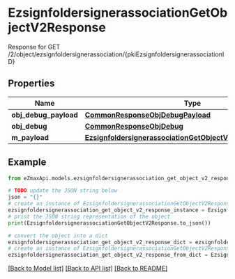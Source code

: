 # EzsignfoldersignerassociationGetObjectV2Response

Response for GET /2/object/ezsignfoldersignerassociation/{pkiEzsignfoldersignerassociationID}

## Properties

Name | Type | Description | Notes
------------ | ------------- | ------------- | -------------
**obj_debug_payload** | [**CommonResponseObjDebugPayload**](CommonResponseObjDebugPayload.md) |  | 
**obj_debug** | [**CommonResponseObjDebug**](CommonResponseObjDebug.md) |  | [optional] 
**m_payload** | [**EzsignfoldersignerassociationGetObjectV2ResponseMPayload**](EzsignfoldersignerassociationGetObjectV2ResponseMPayload.md) |  | 

## Example

```python
from eZmaxApi.models.ezsignfoldersignerassociation_get_object_v2_response import EzsignfoldersignerassociationGetObjectV2Response

# TODO update the JSON string below
json = "{}"
# create an instance of EzsignfoldersignerassociationGetObjectV2Response from a JSON string
ezsignfoldersignerassociation_get_object_v2_response_instance = EzsignfoldersignerassociationGetObjectV2Response.from_json(json)
# print the JSON string representation of the object
print(EzsignfoldersignerassociationGetObjectV2Response.to_json())

# convert the object into a dict
ezsignfoldersignerassociation_get_object_v2_response_dict = ezsignfoldersignerassociation_get_object_v2_response_instance.to_dict()
# create an instance of EzsignfoldersignerassociationGetObjectV2Response from a dict
ezsignfoldersignerassociation_get_object_v2_response_from_dict = EzsignfoldersignerassociationGetObjectV2Response.from_dict(ezsignfoldersignerassociation_get_object_v2_response_dict)
```
[[Back to Model list]](../README.md#documentation-for-models) [[Back to API list]](../README.md#documentation-for-api-endpoints) [[Back to README]](../README.md)


